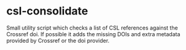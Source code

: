 # csl-consolidate

Small utility script which checks a list of CSL references against the Crossref doi.
If possible it adds the missing DOIs and extra metadata provided by Crossref or the doi provider.
